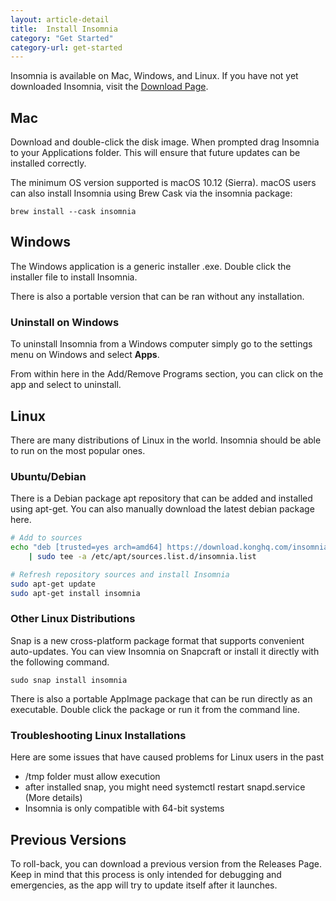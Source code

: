 ```yaml
---
layout: article-detail
title:  Install Insomnia
category: "Get Started"
category-url: get-started
---
```


Insomnia is available on Mac, Windows, and Linux. If you have not yet downloaded Insomnia, visit the [Download Page](https://insomnia.rest/download).

## Mac

Download and double-click the disk image. When prompted drag Insomnia to your Applications folder. This will ensure that future updates can be installed correctly.

The minimum OS version supported is macOS 10.12 (Sierra).
macOS users can also install Insomnia using Brew Cask via the insomnia package:

`brew install --cask insomnia`

## Windows

The Windows application is a generic installer .exe. Double click the installer file to install Insomnia.

There is also a portable version that can be ran without any installation.

### Uninstall on Windows

To uninstall Insomnia from a Windows computer simply go to the settings menu on Windows and select **Apps**. 

From within here in the Add/Remove Programs section, you can click on the app and select to uninstall. 

## Linux
There are many distributions of Linux in the world. Insomnia should be able to run on the most popular ones.

### Ubuntu/Debian
There is a Debian package apt repository that can be added and installed using apt-get. You can also manually download the latest debian package here.

```bash
# Add to sources
echo "deb [trusted=yes arch=amd64] https://download.konghq.com/insomnia-ubuntu/ default all" \
    | sudo tee -a /etc/apt/sources.list.d/insomnia.list

# Refresh repository sources and install Insomnia
sudo apt-get update
sudo apt-get install insomnia
```

### Other Linux Distributions

Snap is a new cross-platform package format that supports convenient auto-updates. You can view Insomnia on Snapcraft or install it directly with the following command.

`sudo snap install insomnia`

There is also a portable AppImage package that can be run directly as an executable. Double click the package or run it from the command line.

### Troubleshooting Linux Installations

Here are some issues that have caused problems for Linux users in the past

* /tmp folder must allow execution
* after installed snap, you might need systemctl restart snapd.service (More details)
* Insomnia is only compatible with 64-bit systems

## Previous Versions

To roll-back, you can download a previous version from the Releases Page. Keep in mind that this process is only intended for debugging and emergencies, as the app will try to update itself after it launches.
